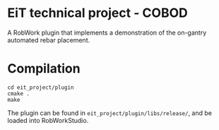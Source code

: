# EiT technical project - COBOD
A RobWork plugin that implements a demonstration of the on-gantry automated
rebar placement.

# Compilation
```
cd eit_project/plugin
cmake .
make
```

The plugin can be found in `eit_project/plugin/libs/release/`, and be loaded
into RobWorkStudio.
